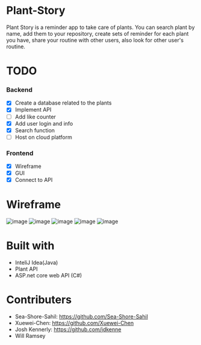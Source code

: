 # Plant-Story
Plant Story is a reminder app to take care of plants. You can search plant by name, add them to your repository, create sets of reminder for each plant you have, share your routine with other users, also look for other user's routine.

# TODO
### Backend
- [x] Create a database related to the plants
- [x] Implement API
- [ ] Add like counter
- [x] Add user login and info
- [x] Search function
- [ ] Host on cloud platform
### Frontend
- [x] Wireframe
- [x] GUI
- [x] Connect to API

# Wireframe
![image](https://github.com/Xuewei-Chen/Plant-Nanny/blob/main/Wireframe/Plant%20Nanny%20-%20Google%20Pixel%205%20-%201.png)
![image](https://github.com/Xuewei-Chen/Plant-Nanny/blob/main/Wireframe/Plant%20Nanny%20-%20Google%20Pixel%205%20-%202.png)
![image](https://github.com/Xuewei-Chen/Plant-Nanny/blob/main/Wireframe/Plant%20Nanny%20-%20Google%20Pixel%205%20-%203.png)
![image](https://github.com/Xuewei-Chen/Plant-Nanny/blob/main/Wireframe/Plant%20Nanny%20-%20Google%20Pixel%205%20-%204.png)
![image](https://github.com/Xuewei-Chen/Plant-Nanny/blob/main/Wireframe/Plant%20Nanny%20-%20Google%20Pixel%205%20-%205.png)

# Built with
- InteliJ Idea(Java)
- Plant API
- ASP.net core web API (C#)


# Contributers
- Sea-Shore-Sahil: https://github.com/Sea-Shore-Sahil
- Xuewei-Chen: https://github.com/Xuewei-Chen
- Josh Kennerly: https://github.com/jdkenne
- Will Ramsey
